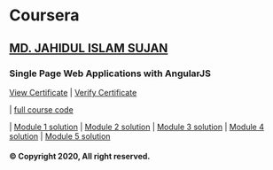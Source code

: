 # Coursera

## [MD. JAHIDUL ISLAM SUJAN](https://jahidofficial.github.io)

### Single Page Web Applications with AngularJS

[View Certificate](https://jahidofficial.github.io/MyCourses/Certificates/#.jpg) | [Verify Certificate](https://www.coursera.org/verify/#)

| [full course code](https://github.com/jhu-ep-coursera/fullstack-course5/)

| [Module 1 solution](https://jahidofficial.github.io/MyCourses/Coursera/single-page-web-applications-with-angularjs/module1-solution/)
| [Module 2 solution](https://jahidofficial.github.io/MyCourses/Coursera/single-page-web-applications-with-angularjs/module2-solution/)
| [Module 3 solution](https://jahidofficial.github.io/MyCourses/Coursera/single-page-web-applications-with-angularjs/module3-solution/)
| [Module 4 solution](https://jahidofficial.github.io/MyCourses/Coursera/single-page-web-applications-with-angularjs/module4-solution/)
| [Module 5 solution](https://jahidofficial.github.io/MyCourses/Coursera/single-page-web-applications-with-angularjs/module5-solution/)


#### &copy; Copyright 2020, All right reserved.